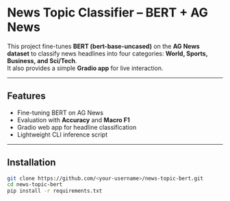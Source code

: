 #  News Topic Classifier – BERT + AG News

This project fine-tunes **BERT (bert-base-uncased)** on the **AG News dataset** to classify news headlines into four categories: **World, Sports, Business, and Sci/Tech**.  
It also provides a simple **Gradio app** for live interaction.

---

##  Features
- Fine-tuning BERT on AG News
- Evaluation with **Accuracy** and **Macro F1**
- Gradio web app for headline classification
- Lightweight CLI inference script

---

##  Installation
```bash
git clone https://github.com/<your-username>/news-topic-bert.git
cd news-topic-bert
pip install -r requirements.txt

